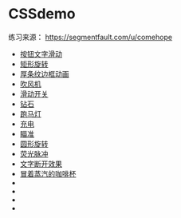 # CSSdemo

练习来源： https://segmentfault.com/u/comehope
- [按钮文字滑动](https://zhangxq2019.github.io/CSSdemo/demo1-按钮文字滑动/index.html)
- [矩形旋转](https://zhangxq2019.github.io/CSSdemo/demo2-矩形旋转/index.html)
- [厚条纹边框动画](https://zhangxq2019.github.io/CSSdemo/demo3-厚条纹边框动画/index.html)
- [吹风机](https://zhangxq2019.github.io/CSSdemo/demo4-吹风机/hair-dryer.html)
- [滑动开关](https://zhangxq2019.github.io/CSSdemo/demo5-滑动开关/index.html)
- [钻石](https://zhangxq2019.github.io/CSSdemo/demo6-钻石/index.html)
- [跑马灯](https://zhangxq2019.github.io/CSSdemo/demo7-跑马灯/index.html)
- [充电](https://zhangxq2019.github.io/CSSdemo/demo8-充电/index.html)
- [瞄准](https://zhangxq2019.github.io/CSSdemo/demo9-瞄准/index.html)
- [圆形旋转](https://zhangxq2019.github.io/CSSdemo/demo10-圆形旋转/index.html)
- [荧光脉冲](https://zhangxq2019.github.io/CSSdemo/demo11-荧光脉冲/index.html)
- [文字断开效果](https://zhangxq2019.github.io/CSSdemo/demo12-文字断开特效/index.html)
- [冒着蒸汽的咖啡杯]()
- []()
- []()
- []()
- []()

